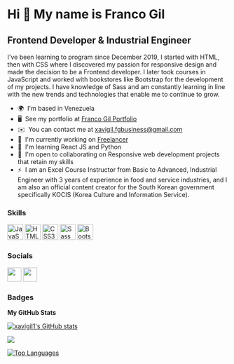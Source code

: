 Hi 👋 My name is Franco Gil
===========================

Frontend Developer & Industrial Engineer
----------------------------------------

I've been learning to program since December 2019, I started with HTML, then with CSS where I discovered my passion for responsive design and made the decision to be a Frontend developer. I later took courses in JavaScript and worked with bookstores like Bootstrap for the development of my projects. I have knowledge of Sass and am constantly learning in line with the new trends and technologies that enable me to continue to grow.

* 🌍  I'm based in Venezuela
* 🖥️  See my portfolio at [Franco Gil Portfolio](http://xavigil1.github.io/FrancoGilPortfolio/index.html)
* ✉️  You can contact me at [xavigil.fgbusiness@gmail.com](mailto:xavigil.fgbusiness@gmail.com)
* 🚀  I'm currently working on [Freelancer](http://www.instagram.com/gilcolproducciones/)
* 🧠  I'm learning React JS and Python
* 🤝  I'm open to collaborating on Responsive web development projects that retain my skills
* ⚡  I am an Excel Course Instructor from Basic to Advanced, Industrial Engineer with 3 years of experience in food and service industries, and I am also an official content creator for the South Korean government specifically KOCIS (Korea Culture and Information Service).

### Skills


<p align="left">
<a href="https://developer.mozilla.org/en-US/docs/Web/JavaScript" target="_blank" rel="noreferrer"><img src="https://raw.githubusercontent.com/danielcranney/readme-generator/main/public/icons/skills/javascript-colored.svg" width="36" height="36" alt="JavaScript" /></a>
<a href="https://developer.mozilla.org/en-US/docs/Glossary/HTML5" target="_blank" rel="noreferrer"><img src="https://raw.githubusercontent.com/danielcranney/readme-generator/main/public/icons/skills/html5-colored.svg" width="36" height="36" alt="HTML5" /></a>
<a href="https://www.w3.org/TR/CSS/#css" target="_blank" rel="noreferrer"><img src="https://raw.githubusercontent.com/danielcranney/readme-generator/main/public/icons/skills/css3-colored.svg" width="36" height="36" alt="CSS3" /></a>
<a href="https://sass-lang.com/" target="_blank" rel="noreferrer"><img src="https://raw.githubusercontent.com/danielcranney/readme-generator/main/public/icons/skills/sass-colored.svg" width="36" height="36" alt="Sass" /></a>
<a href="https://getbootstrap.com/" target="_blank" rel="noreferrer"><img src="https://raw.githubusercontent.com/danielcranney/readme-generator/main/public/icons/skills/bootstrap-colored.svg" width="36" height="36" alt="Bootstrap" /></a>
</p>


### Socials

<p align="left"> <a href="https://www.github.com/xavigil1" target="_blank" rel="noreferrer"><img src="https://raw.githubusercontent.com/danielcranney/readme-generator/main/public/icons/socials/github.svg" width="32" height="32" /></a> <a href="https://www.linkedin.com/in/franco-gil-7a63a1125/" target="_blank" rel="noreferrer"><img src="https://raw.githubusercontent.com/danielcranney/readme-generator/main/public/icons/socials/linkedin.svg" width="32" height="32" /></a></p>

### Badges

<b>My GitHub Stats</b>

<a href="http://www.github.com/xavigil1"><img src="https://github-readme-stats.vercel.app/api?username=xavigil1&show_icons=true&hide=&count_private=true&title_color=84cc16&text_color=ffffff&icon_color=a855f7&bg_color=0f172a&hide_border=true&show_icons=true" alt="xavigil1's GitHub stats" /></a>

<a href="http://www.github.com/xavigil1"><img src="https://github-readme-streak-stats.herokuapp.com/?user=xavigil1&stroke=ffffff&background=0f172a&ring=84cc16&fire=84cc16&currStreakNum=ffffff&currStreakLabel=84cc16&sideNums=ffffff&sideLabels=ffffff&dates=ffffff&hide_border=true" /></a>

<a href="https://github.com/xavigil1" align="left"><img src="https://github-readme-stats.vercel.app/api/top-langs/?username=xavigil1&langs_count=10&title_color=84cc16&text_color=ffffff&icon_color=a855f7&bg_color=0f172a&hide_border=true&locale=en&custom_title=Top%20%Languages" alt="Top Languages" /></a>
